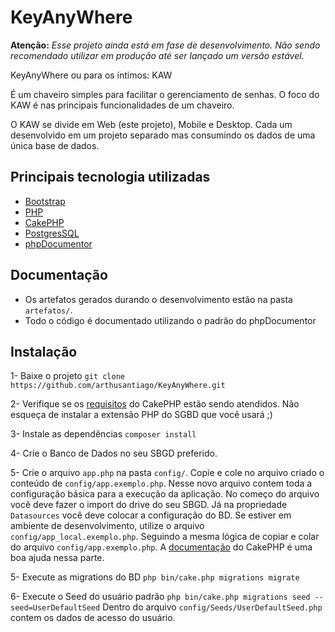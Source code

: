 # KeyAnyWhere 

**Atenção:** *Esse projeto ainda está em fase de desenvolvimento. Não sendo recomendado utilizar em produção até ser lançado um versão estável.*

KeyAnyWhere ou para os íntimos: KAW 

É um chaveiro simples para facilitar o gerenciamento de senhas. O foco do KAW é nas principais funcionalidades de um chaveiro.

O KAW se divide em Web (este projeto), Mobile e Desktop. Cada um desenvolvido em um projeto separado mas consumindo os dados de uma única base de dados. 

## Principais tecnologia utilizadas

- [Bootstrap](https://getbootstrap.com/)
- [PHP](https://www.php.net/releases/8.1/en.php)
- [CakePHP](https://cakephp.org/)
- [PostgresSQL](https://www.postgresql.org/)
-  [phpDocumentor](https://docs.phpdoc.org/)

## Documentação
- Os artefatos gerados durando o desenvolvimento estão na pasta `artefatos/`.
- Todo o código é documentado utilizando o padrão do phpDocumentor

## Instalação

1- Baixe o projeto
`git clone https://github.com/arthusantiago/KeyAnyWhere.git`

2- Verifique se os [requisitos](https://book.cakephp.org/4/en/installation.html) do CakePHP estão sendo atendidos.  Não esqueça de instalar a extensão PHP do SGBD que você usará ;)

3- Instale as dependências
`composer install`

4- Crie o Banco de Dados no seu SBGD preferido.

5- Crie o arquivo `app.php` na pasta `config/`. Copie e cole no arquivo criado o conteúdo de `config/app.exemplo.php`.
Nesse novo arquivo contem toda a configuração básica para a execução da aplicação. 
No começo do arquivo você deve fazer o import do drive do seu SBGD. Já na propriedade `Datasources` você deve colocar a configuração do BD.
Se estiver em ambiente de desenvolvimento, utilize o arquivo `config/app_local.exemplo.php`. Seguindo a mesma lógica de copiar e colar do arquivo `config/app.exemplo.php`. 
A [documentação](https://book.cakephp.org/4/en/quickstart.html#database-configuration) do CakePHP é uma boa ajuda nessa parte.

5- Execute as migrations do BD
`php bin/cake.php migrations migrate`

6- Execute o Seed do usuário padrão
`php bin/cake.php migrations seed --seed=UserDefaultSeed`
Dentro do arquivo `config/Seeds/UserDefaultSeed.php` contem os dados de acesso do usuário.
